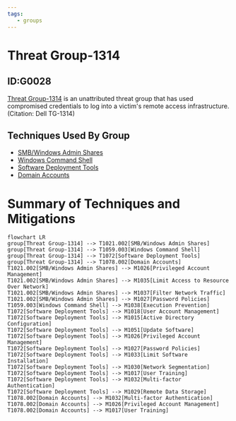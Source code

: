 ```yaml
---
tags:
   - groups
---
```

# Threat Group-1314
## ID:G0028
[Threat Group-1314](/mitre/groups/G0028) is an unattributed threat group that has used compromised credentials to log into a victim's remote access infrastructure. (Citation: Dell TG-1314)
## Techniques Used By Group
* [SMB/Windows Admin Shares](/mitre/techniques/T1021/002)
* [Windows Command Shell](/mitre/techniques/T1059/003)
* [Software Deployment Tools](/mitre/techniques/T1072)
* [Domain Accounts](/mitre/techniques/T1078/002)

# Summary of Techniques and Mitigations
```mermaid
flowchart LR
group[Threat Group-1314] --> T1021.002[SMB/Windows Admin Shares]
group[Threat Group-1314] --> T1059.003[Windows Command Shell]
group[Threat Group-1314] --> T1072[Software Deployment Tools]
group[Threat Group-1314] --> T1078.002[Domain Accounts]
T1021.002[SMB/Windows Admin Shares] --> M1026[Privileged Account Management]
T1021.002[SMB/Windows Admin Shares] --> M1035[Limit Access to Resource Over Network]
T1021.002[SMB/Windows Admin Shares] --> M1037[Filter Network Traffic]
T1021.002[SMB/Windows Admin Shares] --> M1027[Password Policies]
T1059.003[Windows Command Shell] --> M1038[Execution Prevention]
T1072[Software Deployment Tools] --> M1018[User Account Management]
T1072[Software Deployment Tools] --> M1015[Active Directory Configuration]
T1072[Software Deployment Tools] --> M1051[Update Software]
T1072[Software Deployment Tools] --> M1026[Privileged Account Management]
T1072[Software Deployment Tools] --> M1027[Password Policies]
T1072[Software Deployment Tools] --> M1033[Limit Software Installation]
T1072[Software Deployment Tools] --> M1030[Network Segmentation]
T1072[Software Deployment Tools] --> M1017[User Training]
T1072[Software Deployment Tools] --> M1032[Multi-factor Authentication]
T1072[Software Deployment Tools] --> M1029[Remote Data Storage]
T1078.002[Domain Accounts] --> M1032[Multi-factor Authentication]
T1078.002[Domain Accounts] --> M1026[Privileged Account Management]
T1078.002[Domain Accounts] --> M1017[User Training]
```